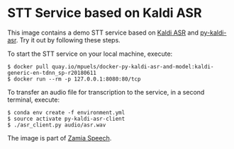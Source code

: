 # STT Service based on Kaldi ASR

This image contains a demo STT service based on
[Kaldi ASR](https://github.com/kaldi-asr/kaldi) and
[py-kaldi-asr](https://github.com/gooofy/py-kaldi-asr). Try it out by following
these steps.

To start the STT service on your local machine, execute:

    $ docker pull quay.io/mpuels/docker-py-kaldi-asr-and-model:kaldi-generic-en-tdnn_sp-r20180611
    $ docker run --rm -p 127.0.0.1:8080:80/tcp

To transfer an audio file for transcription to the service, in a second
terminal, execute:

    $ conda env create -f environment.yml
    $ source activate py-kaldi-asr-client
    $ ./asr_client.py audio/asr.wav

The image is part of [Zamia Speech](https://github.com/gooofy/zamia-speech).
